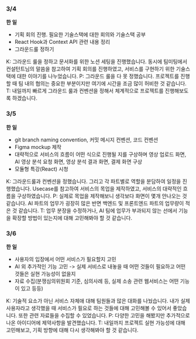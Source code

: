 ### 3/4
**한 일**
- 기획 회의 진행. 필요한 기술스택에 대한 회의와 기술스택 공부
- React Hook과 Context API 관련 내용 정리
- 그라운드룰 정하기

K: 그라운드 룰을 정하고 문서화를 위한 노션 세팅을 진행했습니다. 동시에 팀미팅에서 컨설턴트님의 말씀을 참고하여 기획 회의를 진행하였고, 서비스를 구현하기 위한 기술스택에 대한 이야기를 나누었습니다.
P: 그라운드 룰을 다 못 정했습니다. 프로젝트를 진행할 때 팀 내의 협의는 중요한 부분이지만 여기에 시간을 조금 많이 허비한 것 같습니다.
T: 내일까지 빠르게 그라운드 룰과 컨벤션을 정해서 체계적으로 프로젝트를 진행해보도록 하겠습니다.

### 3/5
**한 일**
- git branch naming convention, 커밋 메시지 컨벤션, 코드 컨벤션 
- Figma mockup 제작
- 대략적으로 서비스의 흐름이 어떤 식으로 진행될 지를 구상하며 영상 업로드 화면, AI 영상 분석 요청 화면, 영상 분석 결과 화면, 결제 화면 구상
- 모듈형 특강(React) 시청

K: 그라운드룰과 컨벤션을 정했습니다. 그리고 각 파트별로 역할을 분담하여 일정을 진행했습니다. Usecase를 참고하여 서비스의 목업을 제작하였고, 서비스의 대략적인 흐름을 구상하였습니다.
P: 실제로 목업을 제작해보니 생각보다 화면이 몇개 안나오는 것 같습니다. AI 파트의 업무가 굉장히 많은 반면 백엔드 및 프론트엔드 파트의 업무량이 적은 것 같습니다.
T: 업무 분장을 수정하거나, AI 팀에 업무가 부과되지 않는 선에서 기능을 확장할 방법이 있는지에 대해 고민해봐야 할 것 같습니다.


### 3/6
**한 일**
- 사용자의 입장에서 어떤 서비스가 필요할지 고민
- AI 외 추가적인 기능 고민 -> 실제 서비스로 내놓을 때 어떤 것들이 필요하고 어떤 것들은 실현 가능성이 없을지
- 자료 수집(분쟁심의위원회 기준, 심의사례 등, 실제 소송 관련 웹서비스는 어떤 기능이 있고 등등)

K: 기술적 요소가 아닌 서비스 자체애 대해 팀원들과 많은 대화를 나눴습니다. 내가 실제 사용자라고 생각했을 때 서비스가 필요로 하는 것들에 대해 고민해볼 수 있어서 좋았습니다. 또한 관련 자료들을 수집할 수 있었습니다.
P: 다양한 고민을 해봤지만 추가적으로 나온 아이디어에 제약사항을 발견했습니다.
T: 내일까지 프로젝트 실현 가능성에 대해 고민해보고, 기획 방향에 대해 다시 생각해봐야 할 것 같습니다.
